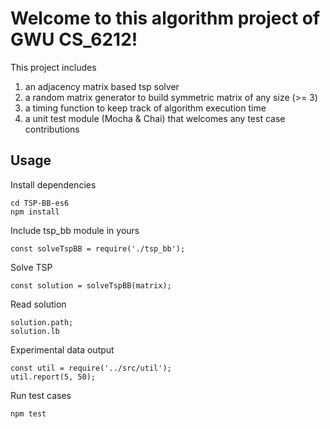 # Welcome to this algorithm project of GWU CS_6212!

This project includes 
1. an adjacency matrix based tsp solver
2. a random matrix generator to build symmetric matrix of any size (>= 3) 
3. a timing function to keep track of algorithm execution time
4. a unit test module (Mocha & Chai) that welcomes any test case contributions

## Usage

Install dependencies
```
cd TSP-BB-es6
npm install
```

Include tsp_bb module in yours
```
const solveTspBB = require('./tsp_bb');
```

Solve TSP
```
const solution = solveTspBB(matrix);
```

Read solution
```
solution.path;
solution.lb
```

Experimental data output
```
const util = require('../src/util');
util.report(5, 50);
```

Run test cases
```
npm test
```